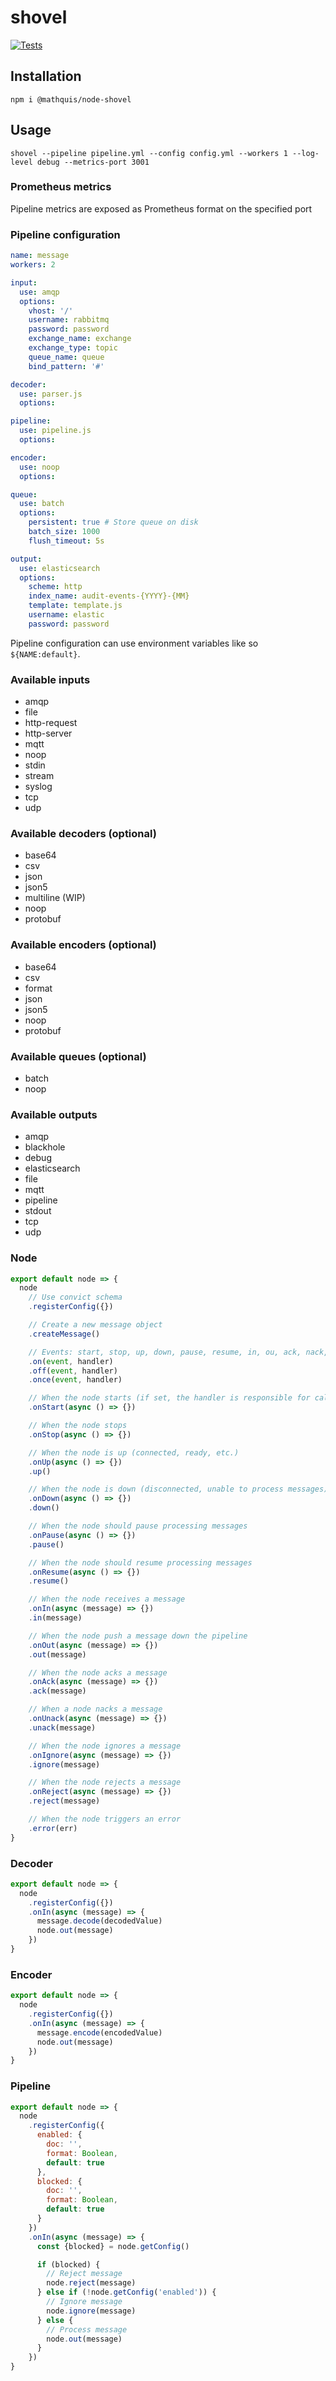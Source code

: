 # shovel

[![Tests](https://github.com/mathquis/node-shovel/actions/workflows/node.js.yml/badge.svg)](https://github.com/mathquis/node-shovel/actions/workflows/node.js.yml)


## Installation

`npm i @mathquis/node-shovel`

## Usage

`shovel --pipeline pipeline.yml --config config.yml --workers 1 --log-level debug --metrics-port 3001`

### Prometheus metrics

Pipeline metrics are exposed as Prometheus format on the specified port

### Pipeline configuration

```yaml
name: message
workers: 2

input:
  use: amqp
  options:
    vhost: '/'
    username: rabbitmq
    password: password
    exchange_name: exchange
    exchange_type: topic
    queue_name: queue
    bind_pattern: '#'

decoder:
  use: parser.js
  options:

pipeline:
  use: pipeline.js
  options:

encoder:
  use: noop
  options:

queue:
  use: batch
  options:
    persistent: true # Store queue on disk
    batch_size: 1000
    flush_timeout: 5s

output:
  use: elasticsearch
  options:
    scheme: http
    index_name: audit-events-{YYYY}-{MM}
    template: template.js
    username: elastic
    password: password
```

Pipeline configuration can use environment variables like so `${NAME:default}`.

### Available inputs

- amqp
- file
- http-request
- http-server
- mqtt
- noop
- stdin
- stream
- syslog
- tcp
- udp

### Available decoders (optional)

- base64
- csv
- json
- json5
- multiline (WIP)
- noop
- protobuf

### Available encoders (optional)

- base64
- csv
- format
- json
- json5
- noop
- protobuf

### Available queues (optional)

- batch
- noop

### Available outputs

- amqp
- blackhole
- debug
- elasticsearch
- file
- mqtt
- pipeline
- stdout
- tcp
- udp


### Node

```javascript
export default node => {
  node
    // Use convict schema
    .registerConfig({})

    // Create a new message object
    .createMessage()

    // Events: start, stop, up, down, pause, resume, in, ou, ack, nack, ignore, reject, error
    .on(event, handler)
    .off(event, handler)
    .once(event, handler)

    // When the node starts (if set, the handler is responsible for calling node.up())
    .onStart(async () => {})

    // When the node stops
    .onStop(async () => {})

    // When the node is up (connected, ready, etc.)
    .onUp(async () => {})
    .up()

    // When the node is down (disconnected, unable to process messages)
    .onDown(async () => {})
    .down()

    // When the node should pause processing messages
    .onPause(async () => {})
    .pause()

    // When the node should resume processing messages
    .onResume(async () => {})
    .resume()

    // When the node receives a message
    .onIn(async (message) => {})
    .in(message)

    // When the node push a message down the pipeline
    .onOut(async (message) => {})
    .out(message)

    // When the node acks a message
    .onAck(async (message) => {})
    .ack(message)

    // When a node nacks a message
    .onUnack(async (message) => {})
    .unack(message)

    // When the node ignores a message
    .onIgnore(async (message) => {})
    .ignore(message)

    // When the node rejects a message
    .onReject(async (message) => {})
    .reject(message)

    // When the node triggers an error
    .error(err)
}
```

### Decoder

```javascript
export default node => {
  node
    .registerConfig({})
    .onIn(async (message) => {
      message.decode(decodedValue)
      node.out(message)
    })
}
```

### Encoder

```javascript
export default node => {
  node
    .registerConfig({})
    .onIn(async (message) => {
      message.encode(encodedValue)
      node.out(message)
    })
}
```

### Pipeline

```javascript
export default node => {
  node
    .registerConfig({
      enabled: {
        doc: '',
        format: Boolean,
        default: true
      },
      blocked: {
        doc: '',
        format: Boolean,
        default: true
      }
    })
    .onIn(async (message) => {
      const {blocked} = node.getConfig()

      if (blocked) {
        // Reject message
        node.reject(message)
      } else if (!node.getConfig('enabled')) {
        // Ignore message
        node.ignore(message)
      } else {
        // Process message
        node.out(message)
      }
    })
}
```